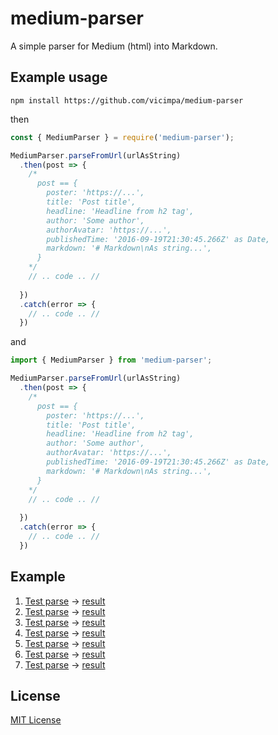 # medium-parser

A simple parser for Medium (html) into Markdown.

## Example usage

`npm install https://github.com/vicimpa/medium-parser`

then

```js
const { MediumParser } = require('medium-parser');

MediumParser.parseFromUrl(urlAsString)
  .then(post => {
    /*
      post == {
        poster: 'https://...',
        title: 'Post title',
        headline: 'Headline from h2 tag',
        author: 'Some author',
        authorAvatar: 'https://...',
        publishedTime: '2016-09-19T21:30:45.266Z' as Date,
        markdown: '# Markdown\nAs string...',
      }
    */
    // .. code .. //
    
  })
  .catch(error => {
    // .. code .. //
  })
```

and

```js
import { MediumParser } from 'medium-parser';

MediumParser.parseFromUrl(urlAsString)
  .then(post => {
    /*
      post == {
        poster: 'https://...',
        title: 'Post title',
        headline: 'Headline from h2 tag',
        author: 'Some author',
        authorAvatar: 'https://...',
        publishedTime: '2016-09-19T21:30:45.266Z' as Date,
        markdown: '# Markdown\nAs string...',
      }
    */
    // .. code .. //
    
  })
  .catch(error => {
    // .. code .. //
  })

```

## Example

1. [Test parse](https://medium.com/@dan_abramov/smart-and-dumb-components-7ca2f9a7c7d0) -> [result](example/test1.md)
2. [Test parse](https://proandroiddev.com/kotlin-delegation-by-inception-61f8beaae0db) -> [result](example/test2.md)
3. [Test parse](https://medium.com/@hakim.fakher/kotlin-coroutines-basics-part-2-4087ce15ff28) -> [result](example/test3.md)
4. [Test parse](https://medium.com/google-developer-experts/how-to-handle-navigation-in-jetpack-compose-a9ac47f7f975?_branch_match_id=879042917137435364) -> [result](example/test4.md)
5. [Test parse](https://medium.com/@lukasz.marczak314/how-to-search-with-android-jetpack-ea55307e49a9) -> [result](example/test5.md)
6. [Test parse](https://proandroiddev.com/creating-appbars-in-jetpack-compose-a8b5a5639930) -> [result](example/test6.md)
7. [Test parse](https://medium.com/android-frontier/kelm-kotlin-ui-architecture-ea91fb745478) -> [result](example/test7.md)

## License

[MIT License](./LICENSE)
